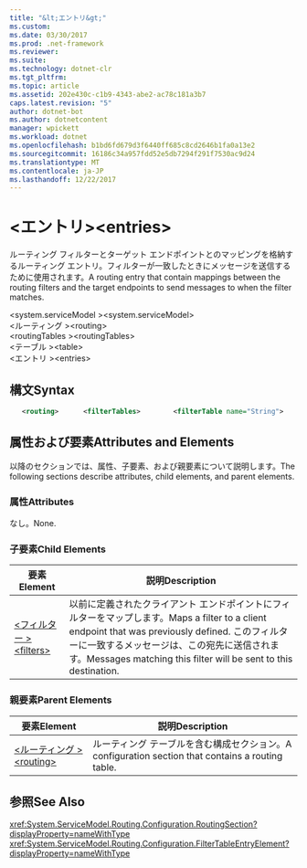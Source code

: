 ```yaml
---
title: "&lt;エントリ&gt;"
ms.custom: 
ms.date: 03/30/2017
ms.prod: .net-framework
ms.reviewer: 
ms.suite: 
ms.technology: dotnet-clr
ms.tgt_pltfrm: 
ms.topic: article
ms.assetid: 202e430c-c1b9-4343-abe2-ac78c181a3b7
caps.latest.revision: "5"
author: dotnet-bot
ms.author: dotnetcontent
manager: wpickett
ms.workload: dotnet
ms.openlocfilehash: b1bd6fd679d3f6440ff685c8cd2646b1fa0a13e2
ms.sourcegitcommit: 16186c34a957fdd52e5db7294f291f7530ac9d24
ms.translationtype: MT
ms.contentlocale: ja-JP
ms.lasthandoff: 12/22/2017
---
```

# <a name="ltentriesgt"></a><span data-ttu-id="77f26-102">&lt;エントリ&gt;</span><span class="sxs-lookup"><span data-stu-id="77f26-102">&lt;entries&gt;</span></span>
<span data-ttu-id="77f26-103">ルーティング フィルターとターゲット エンドポイントとのマッピングを格納するルーティング エントリ。フィルターが一致したときにメッセージを送信するために使用されます。</span><span class="sxs-lookup"><span data-stu-id="77f26-103">A routing entry that contain mappings between the routing filters and the target endpoints to send messages to when the filter matches.</span></span>  
  
 <span data-ttu-id="77f26-104">\<system.serviceModel ></span><span class="sxs-lookup"><span data-stu-id="77f26-104">\<system.serviceModel></span></span>  
<span data-ttu-id="77f26-105">\<ルーティング ></span><span class="sxs-lookup"><span data-stu-id="77f26-105">\<routing></span></span>  
<span data-ttu-id="77f26-106">\<routingTables ></span><span class="sxs-lookup"><span data-stu-id="77f26-106">\<routingTables></span></span>  
<span data-ttu-id="77f26-107">\<テーブル ></span><span class="sxs-lookup"><span data-stu-id="77f26-107">\<table></span></span>  
<span data-ttu-id="77f26-108">\<エントリ ></span><span class="sxs-lookup"><span data-stu-id="77f26-108">\<entries></span></span>  
  
## <a name="syntax"></a><span data-ttu-id="77f26-109">構文</span><span class="sxs-lookup"><span data-stu-id="77f26-109">Syntax</span></span>  
  
```xml
   <routing>      <filterTables>        <filterTable name="String">          <entries>            <add backupList="String"                 endpointName="String"                  filterName="String"                  priority="Integer" />          </entries>        </table>      </routingTables></routing>  
```

## <a name="attributes-and-elements"></a><span data-ttu-id="77f26-110">属性および要素</span><span class="sxs-lookup"><span data-stu-id="77f26-110">Attributes and Elements</span></span>  
 <span data-ttu-id="77f26-111">以降のセクションでは、属性、子要素、および親要素について説明します。</span><span class="sxs-lookup"><span data-stu-id="77f26-111">The following sections describe attributes, child elements, and parent elements.</span></span>  
  
### <a name="attributes"></a><span data-ttu-id="77f26-112">属性</span><span class="sxs-lookup"><span data-stu-id="77f26-112">Attributes</span></span>  
 <span data-ttu-id="77f26-113">なし。</span><span class="sxs-lookup"><span data-stu-id="77f26-113">None.</span></span>  
  
### <a name="child-elements"></a><span data-ttu-id="77f26-114">子要素</span><span class="sxs-lookup"><span data-stu-id="77f26-114">Child Elements</span></span>  
  
|<span data-ttu-id="77f26-115">要素</span><span class="sxs-lookup"><span data-stu-id="77f26-115">Element</span></span>|<span data-ttu-id="77f26-116">説明</span><span class="sxs-lookup"><span data-stu-id="77f26-116">Description</span></span>|  
|-------------|-----------------|  
|[<span data-ttu-id="77f26-117">\<フィルター ></span><span class="sxs-lookup"><span data-stu-id="77f26-117">\<filters></span></span>](../../../../../docs/framework/configure-apps/file-schema/wcf/filters-of-routing.md)|<span data-ttu-id="77f26-118">以前に定義されたクライアント エンドポイントにフィルターをマップします。</span><span class="sxs-lookup"><span data-stu-id="77f26-118">Maps a filter to a client endpoint that was previously defined.</span></span> <span data-ttu-id="77f26-119">このフィルターに一致するメッセージは、この宛先に送信されます。</span><span class="sxs-lookup"><span data-stu-id="77f26-119">Messages matching this filter will be sent to this destination.</span></span>|  
  
### <a name="parent-elements"></a><span data-ttu-id="77f26-120">親要素</span><span class="sxs-lookup"><span data-stu-id="77f26-120">Parent Elements</span></span>  
  
|<span data-ttu-id="77f26-121">要素</span><span class="sxs-lookup"><span data-stu-id="77f26-121">Element</span></span>|<span data-ttu-id="77f26-122">説明</span><span class="sxs-lookup"><span data-stu-id="77f26-122">Description</span></span>|  
|-------------|-----------------|  
|[<span data-ttu-id="77f26-123">\<ルーティング ></span><span class="sxs-lookup"><span data-stu-id="77f26-123">\<routing></span></span>](../../../../../docs/framework/configure-apps/file-schema/wcf/routing.md)|<span data-ttu-id="77f26-124">ルーティング テーブルを含む構成セクション。</span><span class="sxs-lookup"><span data-stu-id="77f26-124">A configuration section that contains a routing table.</span></span>|  
  
## <a name="see-also"></a><span data-ttu-id="77f26-125">参照</span><span class="sxs-lookup"><span data-stu-id="77f26-125">See Also</span></span>  
 <xref:System.ServiceModel.Routing.Configuration.RoutingSection?displayProperty=nameWithType>       
 <xref:System.ServiceModel.Routing.Configuration.FilterTableEntryElement?displayProperty=nameWithType>    
